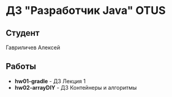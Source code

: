 # ДЗ "Разработчик Java" OTUS
## Студент
Гавриличев Алексей<br>
## Работы
* **hw01-gradle** - ДЗ Лекция 1
* **hw02-arrayDIY** - ДЗ Контейнеры и алгоритмы
